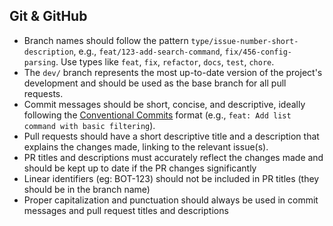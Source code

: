 ## Git & GitHub

- Branch names should follow the pattern `type/issue-number-short-description`, e.g., `feat/123-add-search-command`, `fix/456-config-parsing`. Use types like `feat`, `fix`, `refactor`, `docs`, `test`, `chore`.
- The `dev/` branch represents the most up-to-date version of the project's development and should be used as the base branch for all pull requests.
- Commit messages should be short, concise, and descriptive, ideally following the [Conventional Commits](https://www.conventionalcommits.org/) format (e.g., `feat: Add list command with basic filtering`).
- Pull requests should have a short descriptive title and a description that explains the changes made, linking to the relevant issue(s).
- PR titles and descriptions must accurately reflect the changes made and should be kept up to date if the PR changes significantly
- Linear identifiers (eg: BOT-123) should not be included in PR titles (they should be in the branch name)
- Proper capitalization and punctuation should always be used in commit messages and pull request titles and descriptions
